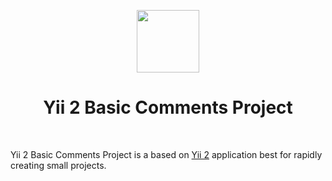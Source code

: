 <p align="center">
    <a href="https://github.com/yiisoft" target="_blank">
        <img src="https://avatars0.githubusercontent.com/u/993323" height="100px">
    </a>
    <h1 align="center">Yii 2 Basic Comments Project</h1>
    <br>
</p>

Yii 2 Basic Comments Project is a based on [Yii 2](http://www.yiiframework.com/) application best for
rapidly creating small projects.